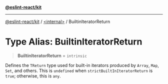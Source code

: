 [**@eslint-react/kit**](../../README.md)

***

[@eslint-react/kit](../../README.md) / [\<internal\>](../README.md) / BuiltinIteratorReturn

# Type Alias: BuiltinIteratorReturn

> **BuiltinIteratorReturn** = `intrinsic`

Defines the `TReturn` type used for built-in iterators produced by `Array`, `Map`, `Set`, and others.
This is `undefined` when `strictBuiltInIteratorReturn` is `true`; otherwise, this is `any`.
